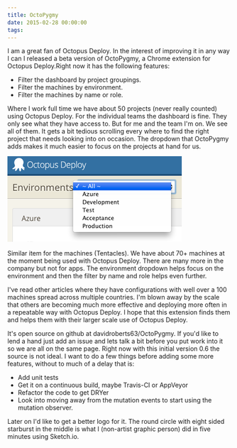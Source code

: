 ```yaml
---
title: OctoPygmy
date: 2015-02-28 00:00:00
tags:
---
```

I am a great fan of Octopus Deploy. In the interest of improving it in any way I can I released a beta version of OctoPygmy, a Chrome extension for Octopus Deploy.<!-- more -->Right now it has the following features:


   * Filter the dashboard by project groupings.
   * Filter the machines by environment.
   * Filter the machines by name or role.


Where I work full time we have about 50 projects (never really counted) using Octopus Deploy. For the individual teams the dashboard is fine. They only see what they have access to. But for me and the team I'm on. We see all of them. It gets a bit tedious scrolling every where to find the right project that needs looking into on occasion. The dropdown that OctoPygmy adds makes it much easier to focus on the projects at hand for us.

![](/images/EnvironmentFilterSmall.png)

Similar item for the machines (Tentacles). We have about 70+ machines at the moment being used with Octopus Deploy. There are many more in the company but not for apps. The environment dropdown helps focus on the environment and then the filter by name and role helps even further.

I've read other articles where they have configurations with well over a 100 machines spread across multiple countries. I'm blown away by the scale that others are becoming much more effective and deploying more often in a repeatable way with Octopus Deploy. I hope that this extension finds them and helps them with their larger scale use of Octopus Deploy.

It's open source on github at davidroberts63/OctoPygmy. If you'd like to lend a hand just add an issue and lets talk a bit before you put work into it so we are all on the same page. Right now with this initial version 0.6 the source is not ideal. I want to do a few things before adding some more features, without to much of a delay that is:


   * Add unit tests
   * Get it on a continuous build, maybe Travis-CI or AppVeyor
   * Refactor the code to get DRYer
   * Look into moving away from the mutation events to start using the mutation observer.


Later on I'd like to get a better logo for it. The round circle with eight sided starburst in the middle is what I (non-artist graphic person) did in five minutes using Sketch.io.
